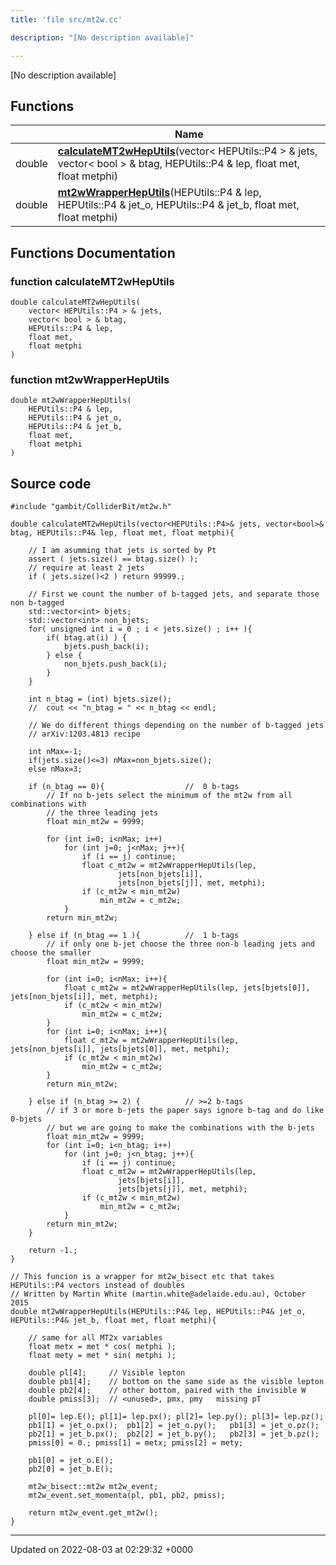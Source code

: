 ```yaml
---
title: 'file src/mt2w.cc'

description: "[No description available]"

---
```







[No description available]

## Functions

|                | Name           |
| -------------- | -------------- |
| double | **[calculateMT2wHepUtils](/documentation/code/gambit_sphinx/files/mt2w_8cc/#function-calculatemt2wheputils)**(vector< HEPUtils::P4 > & jets, vector< bool > & btag, HEPUtils::P4 & lep, float met, float metphi) |
| double | **[mt2wWrapperHepUtils](/documentation/code/gambit_sphinx/files/mt2w_8cc/#function-mt2wwrapperheputils)**(HEPUtils::P4 & lep, HEPUtils::P4 & jet_o, HEPUtils::P4 & jet_b, float met, float metphi) |


## Functions Documentation

### function calculateMT2wHepUtils

```
double calculateMT2wHepUtils(
    vector< HEPUtils::P4 > & jets,
    vector< bool > & btag,
    HEPUtils::P4 & lep,
    float met,
    float metphi
)
```


### function mt2wWrapperHepUtils

```
double mt2wWrapperHepUtils(
    HEPUtils::P4 & lep,
    HEPUtils::P4 & jet_o,
    HEPUtils::P4 & jet_b,
    float met,
    float metphi
)
```




## Source code

```
#include "gambit/ColliderBit/mt2w.h"

double calculateMT2wHepUtils(vector<HEPUtils::P4>& jets, vector<bool>& btag, HEPUtils::P4& lep, float met, float metphi){

    // I am asumming that jets is sorted by Pt
    assert ( jets.size() == btag.size() );
    // require at least 2 jets
    if ( jets.size()<2 ) return 99999.; 

    // First we count the number of b-tagged jets, and separate those non b-tagged
    std::vector<int> bjets;
    std::vector<int> non_bjets;
    for( unsigned int i = 0 ; i < jets.size() ; i++ ){
        if( btag.at(i) ) {
            bjets.push_back(i);
        } else {
            non_bjets.push_back(i);
        }
    }   

    int n_btag = (int) bjets.size();
    //  cout << "n_btag = " << n_btag << endl;

    // We do different things depending on the number of b-tagged jets
    // arXiv:1203.4813 recipe

    int nMax=-1;
    if(jets.size()<=3) nMax=non_bjets.size();
    else nMax=3;

    if (n_btag == 0){                  //  0 b-tags
        // If no b-jets select the minimum of the mt2w from all combinations with 
        // the three leading jets
        float min_mt2w = 9999;

        for (int i=0; i<nMax; i++)
            for (int j=0; j<nMax; j++){
                if (i == j) continue;
                float c_mt2w = mt2wWrapperHepUtils(lep, 
                        jets[non_bjets[i]],
                        jets[non_bjets[j]], met, metphi);
                if (c_mt2w < min_mt2w)
                    min_mt2w = c_mt2w;
            }
        return min_mt2w;

    } else if (n_btag == 1 ){          //  1 b-tags
        // if only one b-jet choose the three non-b leading jets and choose the smaller
        float min_mt2w = 9999;

        for (int i=0; i<nMax; i++){
            float c_mt2w = mt2wWrapperHepUtils(lep, jets[bjets[0]], jets[non_bjets[i]], met, metphi);
            if (c_mt2w < min_mt2w)
                min_mt2w = c_mt2w;
        }
        for (int i=0; i<nMax; i++){
            float c_mt2w = mt2wWrapperHepUtils(lep, jets[non_bjets[i]], jets[bjets[0]], met, metphi);
            if (c_mt2w < min_mt2w)
                min_mt2w = c_mt2w;
        }
        return min_mt2w;

    } else if (n_btag >= 2) {          // >=2 b-tags
        // if 3 or more b-jets the paper says ignore b-tag and do like 0-bjets 
        // but we are going to make the combinations with the b-jets
        float min_mt2w = 9999;
        for (int i=0; i<n_btag; i++)
            for (int j=0; j<n_btag; j++){
                if (i == j) continue;
                float c_mt2w = mt2wWrapperHepUtils(lep, 
                        jets[bjets[i]],
                        jets[bjets[j]], met, metphi);
                if (c_mt2w < min_mt2w)
                    min_mt2w = c_mt2w;
            }
        return min_mt2w;
    }

    return -1.;
}

// This funcion is a wrapper for mt2w_bisect etc that takes HEPUtils::P4 vectors instead of doubles
// Written by Martin White (martin.white@adelaide.edu.au), October 2015
double mt2wWrapperHepUtils(HEPUtils::P4& lep, HEPUtils::P4& jet_o, HEPUtils::P4& jet_b, float met, float metphi){

    // same for all MT2x variables
    float metx = met * cos( metphi );
    float mety = met * sin( metphi );

    double pl[4];     // Visible lepton
    double pb1[4];    // bottom on the same side as the visible lepton
    double pb2[4];    // other bottom, paired with the invisible W
    double pmiss[3];  // <unused>, pmx, pmy   missing pT

    pl[0]= lep.E(); pl[1]= lep.px(); pl[2]= lep.py(); pl[3]= lep.pz();
    pb1[1] = jet_o.px();  pb1[2] = jet_o.py();   pb1[3] = jet_o.pz();
    pb2[1] = jet_b.px();  pb2[2] = jet_b.py();   pb2[3] = jet_b.pz();
    pmiss[0] = 0.; pmiss[1] = metx; pmiss[2] = mety;

    pb1[0] = jet_o.E();
    pb2[0] = jet_b.E();

    mt2w_bisect::mt2w mt2w_event;
    mt2w_event.set_momenta(pl, pb1, pb2, pmiss);

    return mt2w_event.get_mt2w();
}
```


-------------------------------

Updated on 2022-08-03 at 02:29:32 +0000
